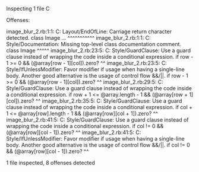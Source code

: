 Inspecting 1 file
C

Offenses:

image_blur_2.rb:1:1: C: Layout/EndOfLine: Carriage return character detected.
class Image ...
^^^^^^^^^^^
image_blur_2.rb:1:1: C: Style/Documentation: Missing top-level class documentation comment.
class Image
^^^^^
image_blur_2.rb:23:5: C: Style/GuardClause: Use a guard clause instead of wrapping the code inside a conditional expression.
    if row - 1 >= 0 && (@array[row - 1][col]).zero?
    ^^
image_blur_2.rb:23:5: C: Style/IfUnlessModifier: Favor modifier if usage when having a single-line body. Another good alternative is the usage of control flow &&/||.
    if row - 1 >= 0 && (@array[row - 1][col]).zero?
    ^^
image_blur_2.rb:29:5: C: Style/GuardClause: Use a guard clause instead of wrapping the code inside a conditional expression.
    if row + 1 <= @array.length - 1 && (@array[row + 1][col]).zero?
    ^^
image_blur_2.rb:35:5: C: Style/GuardClause: Use a guard clause instead of wrapping the code inside a conditional expression.
    if col + 1 <= @array[row].length - 1 && (@array[row][col + 1]).zero?
    ^^
image_blur_2.rb:41:5: C: Style/GuardClause: Use a guard clause instead of wrapping the code inside a conditional expression.
    if col != 0 && (@array[row][col - 1]).zero?
    ^^
image_blur_2.rb:41:5: C: Style/IfUnlessModifier: Favor modifier if usage when having a single-line body. Another good alternative is the usage of control flow &&/||.
    if col != 0 && (@array[row][col - 1]).zero?
    ^^

1 file inspected, 8 offenses detected
